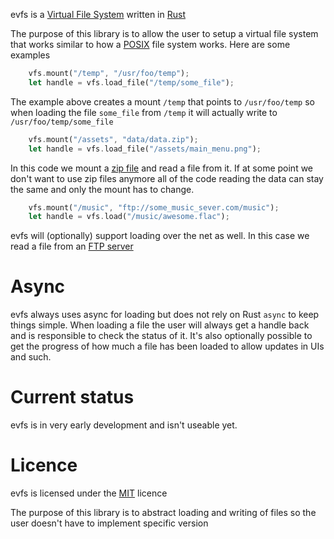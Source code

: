 evfs is a [Virtual File System](https://en.wikipedia.org/wiki/Virtual_file_system) written in [Rust](https://www.rust-lang.org)

The purpose of this library is to allow the user to setup a virtual file system that works similar to how a [POSIX](https://en.wikipedia.org/wiki/POSIX) file system works. Here are some examples

```Rust
    vfs.mount("/temp", "/usr/foo/temp");
    let handle = vfs.load_file("/temp/some_file");
```

The example above creates a mount `/temp` that points to `/usr/foo/temp` so when loading the file `some_file` from `/temp` it will actually write to `/usr/foo/temp/some_file`

```Rust
    vfs.mount("/assets", "data/data.zip");
    let handle = vfs.load_file("/assets/main_menu.png");
```

In this code we mount a [zip file](https://en.wikipedia.org/wiki/Zip_(file_format)) and read a file from it. If at some point we don't want to use zip files anymore all of the code reading the data can stay the same and only the mount has to change.

```Rust
    vfs.mount("/music", "ftp://some_music_sever.com/music");
    let handle = vfs.load("/music/awesome.flac");
```

evfs will (optionally) support loading over the net as well. In this case we read a file from an [FTP server](https://en.wikipedia.org/wiki/File_Transfer_Protocol)

# Async

evfs always uses async for loading but does not rely on Rust `async` to keep things simple. When loading a file the user will always get a handle back and is responsible to check the status of it. It's also optionally possible to get the progress of how much a file has been loaded to allow updates in UIs and such.

# Current status

evfs is in very early development and isn't useable yet.

# Licence

evfs is licensed under the [MIT](https://en.wikipedia.org/wiki/MIT_License) licence




The purpose of this library is to abstract loading and writing of files so the user doesn't have to implement specific version
